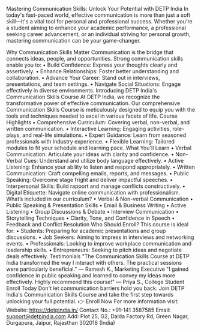 Mastering Communication Skills: Unlock Your Potential with DETP India
In today's fast-paced world, effective communication is more than just a soft skill—it's a vital tool for personal and professional success. Whether you're a student aiming to enhance your academic performance, a professional seeking career advancement, or an individual striving for personal growth, mastering communication can be your game-changer.
 
Why Communication Skills Matter
Communication is the bridge that connects ideas, people, and opportunities. Strong communication skills enable you to:
•	Build Confidence: Express your thoughts clearly and assertively.
•	Enhance Relationships: Foster better understanding and collaboration.
•	Advance Your Career: Stand out in interviews, presentations, and team settings.
•	Navigate Social Situations: Engage effectively in diverse environments.
Introducing DETP India's Communication Skills Course
At DETP India, we recognize the transformative power of effective communication. Our comprehensive Communication Skills Course is meticulously designed to equip you with the tools and techniques needed to excel in various facets of life.
Course Highlights
•	Comprehensive Curriculum: Covering verbal, non-verbal, and written communication.
•	Interactive Learning: Engaging activities, role-plays, and real-life simulations.
•	Expert Guidance: Learn from seasoned professionals with industry experience.
•	Flexible Learning: Tailored modules to fit your schedule and learning pace.
What You'll Learn
•	Verbal Communication: Articulate your ideas with clarity and confidence.
•	Non-Verbal Cues: Understand and utilize body language effectively.
•	Active Listening: Enhance your ability to listen and respond appropriately.
•	Written Communication: Craft compelling emails, reports, and messages.
•	Public Speaking: Overcome stage fright and deliver impactful speeches.
•	Interpersonal Skills: Build rapport and manage conflicts constructively.
•	Digital Etiquette: Navigate online communication with professionalism.
What’s included in our curriculum?
•	Verbal & Non-verbal Communication
•	Public Speaking & Presentation Skills
•	Email & Business Writing
•	Active Listening
•	Group Discussions & Debate
•	Interview Communication
•	Storytelling Techniques
•	Clarity, Tone, and Confidence in Speech
•	Feedback and Conflict Resolution
Who Should Enroll?
This course is ideal for:
•	Students: Preparing for academic presentations and group discussions.
•	Job Seekers: Aiming to impress in interviews and networking events.
•	Professionals: Looking to improve workplace communication and leadership skills.
•	Entrepreneurs: Seeking to pitch ideas and negotiate deals effectively.
Testimonials
"The Communication Skills Course at DETP India transformed the way I interact with others. The practical sessions were particularly beneficial."
— Ramesh K., Marketing Executive
"I gained confidence in public speaking and learned to convey my ideas more effectively. Highly recommend this course!"
— Priya S., College Student
Enroll Today
Don't let communication barriers hold you back. Join DETP India's Communication Skills Course and take the first step towards unlocking your full potential.
👉 Enroll Now
For more information visit: 
Website: https://detpindia.in/
Contact No.: +91-141 3587585
Email: support@detpindia.com
Add: Plot 25, G2, Dalda Factory Rd, Green Nagar, Durgapura, Jaipur, Rajasthan 302018 (India)
